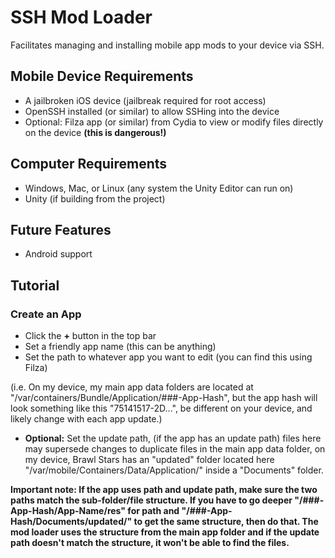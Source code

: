 # SSH Mod Loader
Facilitates managing and installing mobile app mods to your device via SSH.

## Mobile Device Requirements
- A jailbroken iOS device (jailbreak required for root access)
- OpenSSH installed (or similar) to allow SSHing into the device
- Optional: Filza app (or similar) from Cydia to view or modify files directly on the device **(this is dangerous!)**

## Computer Requirements
- Windows, Mac, or Linux (any system the Unity Editor can run on)
- Unity (if building from the project)

## Future Features
- Android support

## Tutorial

### Create an App
* Click the **+** button in the top bar
* Set a friendly app name (this can be anything)
* Set the path to whatever app you want to edit (you can find this using Filza)

(i.e. On my device, my main app data folders are located at "/var/containers/Bundle/Application/###-App-Hash", but the app hash will look something like this "75141517-2D...", be different on your device, and likely change with each app update.)
* **Optional:** Set the update path, (if the app has an update path) files here may supersede changes to duplicate files in the main app data folder, on my device, Brawl Stars has an "updated" folder located here "/var/mobile/Containers/Data/Application/" inside a "Documents" folder.

**Important note: If the app uses path and update path, make sure the two paths match the sub-folder/file structure. If you have to go deeper "/###-App-Hash/App-Name/res" for path and "/###-App-Hash/Documents/updated/" to get the same structure, then do that. The mod loader uses the structure from the main app folder and if the update path doesn't match the structure, it won't be able to find the files.**
